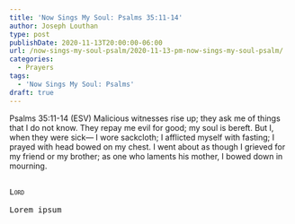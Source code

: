 ```yaml
---
title: 'Now Sings My Soul: Psalms 35:11-14'
author: Joseph Louthan
type: post
publishDate: 2020-11-13T20:00:00-06:00
url: /now-sings-my-soul-psalm/2020-11-13-pm-now-sings-my-soul-psalm/
categories:
  - Prayers
tags:
  - 'Now Sings My Soul: Psalms'
draft: true
---
```

Psalms 35:11-14 (ESV) Malicious witnesses rise up;
they ask me of things that I do not know.
They repay me evil for good;
my soul is bereft.
But I, when they were sick—
I wore sackcloth;
I afflicted myself with fasting;
I prayed with head bowed on my chest.
I went about as though I grieved for my friend or my brother;
as one who laments his mother,
I bowed down in mourning.
<pre>
<div style="font-variant: small-caps;">
Lord
</div>
Lorem ipsum
</pre>
